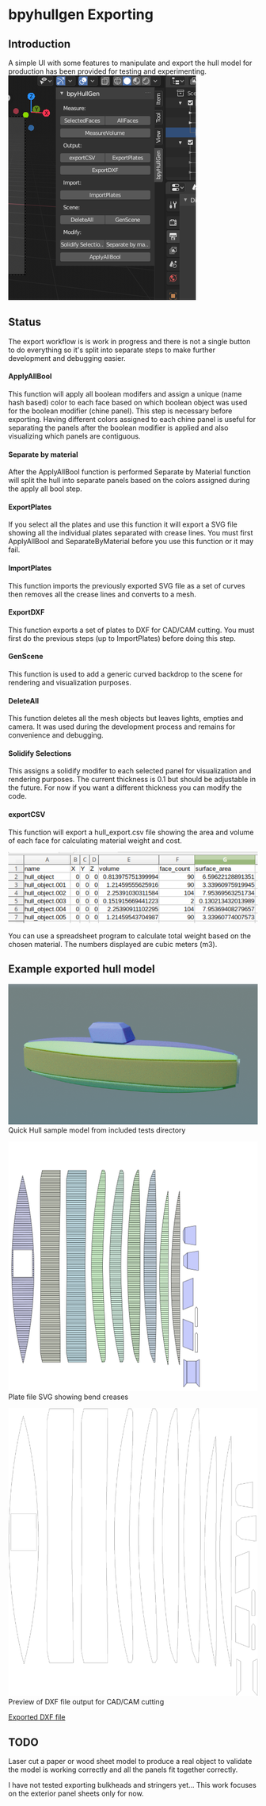 # bpyhullgen Exporting

## Introduction
A simple UI with some features to manipulate and export the hull model for production has been provided for testing and experimenting. 
![Quick Hull Plates](images/2019_11_20_export/export.png)

## Status
The export workflow is is work in progress and there is not a single button to do everything so it's split into separate steps to make further development and debugging easier. 

#### ApplyAllBool 
This function will apply all boolean modifers and assign a unique (name hash based) color to each face based on which boolean object was used for the boolean modifier (chine panel). This step is necessary before exporting. Having different colors assigned to each chine panel is useful for separating the panels after the boolean modifier is applied and also visualizing which panels are contiguous.

#### Separate by material
After the ApplyAllBool function is performed Separate by Material function will split the hull into separate panels based on the colors assigned during the apply all bool step.

#### ExportPlates
If you select all the plates and use this function it will export a SVG file showing all the individual plates separated with crease lines. You must first ApplyAllBool and SeparateByMaterial before you use this function or it may fail.

#### ImportPlates
This function imports the previously exported SVG file as a set of curves then removes all the crease lines and converts to a mesh.

#### ExportDXF
This function exports a set of plates to DXF for CAD/CAM cutting. You must first do the previous steps (up to ImportPlates) before doing this step. 


#### GenScene
This function is used to add a generic curved backdrop to the scene for rendering and visualization purposes. 

#### DeleteAll 
This function deletes all the mesh objects but leaves lights, empties and camera. It was used during the development process and remains for convenience and debugging.

#### Solidify Selections
This assigns a solidify modifer to each selected panel for visualization and rendering purposes. The current thickness is 0.1 but should be adjustable in the future. For now if you want a different thickness you can modify the code.

#### exportCSV
This function will export a hull_export.csv file showing the area and volume of each face for calculating material weight and cost.

![Quick Hull](images/2019_11_20_export/csv_export.png)

You can use a spreadsheet program to calculate total weight based on the chosen material. The numbers displayed are cubic meters (m3).

## Example exported hull model
![Quick Hull](images/2019_11_20_export/quick_hull.png)
Quick Hull sample model from included tests directory

![Quick Hull Plates](images/2019_11_20_export/export_plate_svg.png)
Plate file SVG showing bend creases

![Quick Hull Plates](images/2019_11_20_export/export_dxf.png)
Preview of DXF file output for CAD/CAM cutting

[Exported DXF file](images/2019_11_20_export/export.dxf) 


## TODO
Laser cut a paper or wood sheet model to produce a real object to validate the model is working correctly and all the panels fit together correctly.

I have not tested exporting bulkheads and stringers yet... This work focuses on the exterior panel sheets only for now.
